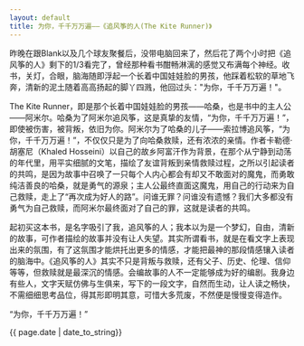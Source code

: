 ```yaml
---
layout: default
title: 为你，千千万万遍——《追风筝的人(The Kite Runner)》
---
```



昨晚在跟Blank以及几个球友聚餐后，没带电脑回来了，然后花了两个小时把《追风筝的人》剩下的1/3看完了，曾经那种看书酣畅淋漓的感觉又布满每个神经。收书，关灯，合眼，脑海随即浮起一个长着中国娃娃脸的男孩，他踩着松软的草地飞奔，清新的泥土随着高高扬起的脚丫四溅，他回过头："为你，千千万万遍！"。


The Kite Runner，即是那个长着中国娃娃脸的男孩——哈桑，也是书中的主人公——阿米尔。哈桑为了阿米尔追风筝，这是真挚的友情，“为你，千千万万遍！”，即使被伤害，被背叛，依旧为你。阿米尔为了哈桑的儿子——索拉博追风筝，“为你，千千万万遍！”，不仅仅只是为了向哈桑救赎，还有浓浓的亲情。作者卡勒德·胡塞尼（Khaled Hosseini）以自己的故乡阿富汗作为背景，在那个从宁静到动荡的年代里，用平实细腻的文笔，描绘了友谊背叛到亲情救赎过程，之所以引起读者的共鸣，是因为故事中召唤了一只每个人内心都会有却又不敢面对的魔鬼，而勇敢纯洁善良的哈桑，就是勇气的源泉；主人公最终直面这魔鬼，用自己的行动来为自己救赎，走上了“再次成为好人的路”。问谁无罪？问谁没有遗憾？我们大多都没有勇气为自己救赎，而阿米尔最终面对了自己的罪，这就是读者的共鸣。


起初买这本书，是名字吸引了我，追风筝的人；我本以为是一个梦幻，自由，清新的故事，可作者描绘的故事并没有让人失望。其实所谓看书，就是在看文字上表现出来的氛围，有了这氛围才能烘托出更多的情感，才能把最神的那段情感镶入读者的脑海中。《追风筝的人》其实不只是背叛与救赎，还有父子、历史、伦理、信仰等等，但救赎就是最深沉的情感。会编故事的人不一定能够成为好的编剧。我身边有些人，文字天赋仿佛与生俱来，写下的一段文字，自然而生动，让人读之畅快，不需细细思考品位，得其形即明其意，可惜大多荒废，不然便是慢慢变得造作。


“为你，千千万万遍！”</p>

<p>{{ page.date | date_to_string}}</p>
